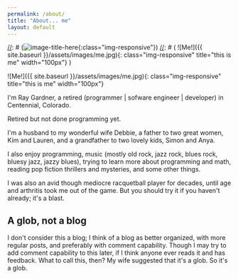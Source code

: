```yaml
---
permalink: /about/
title: "About... me"
layout: default
---
```



[//]: # (this is a comment)
[//]: # (How to insert an image: thanks to David Egan https://dev-notes.eu/2016/01/images-in-kramdown-jekyll/)
[//]: # (![image-title-here](/path/to/image.jpg){:class="img-responsive"})
[//]: # ( ![Me!]({{ site.baseurl }}/assets/images/me.jpg){: class="img-responsive" title="this is me" width="100px"} )

![Me!]({{ site.baseurl }}/assets/images/me.jpg){: class="img-responsive" title="this is me" width="100px"}

I'm Ray Gardner, a retired (programmer \| sofware engineer \| developer) in Centennial, Colorado.

Retired but not done programming yet.

I'm a husband to my wonderful wife Debbie, a father to two great women, Kim and Lauren, and a grandfather to two lovely kids, Simon and Anya.

I also enjoy programming, music (mostly old rock, jazz rock, blues rock, bluesy jazz, jazzy blues), trying to learn more about programming and math, reading pop fiction thrillers and mysteries, and some other things.

I was also an avid though mediocre racquetball player for decades, until age and arthritis took me out of the game. But you should try it if you haven't already; it's a blast.

<a name="not-a-blog" />

## A glob, not a blog

I don't consider this a blog; I think of a blog as better organized, with more regular posts, and preferably with comment capability. Though I may try to add comment capability to this later, if I think anyone ever reads it and has feedback. What to call this, then? My wife suggested that it's a glob. So it's a glob.
